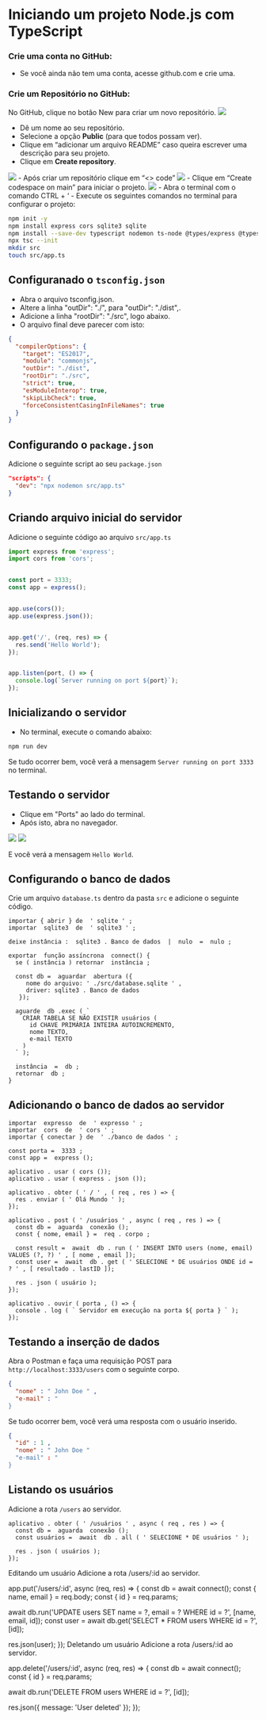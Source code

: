 # Iniciando um projeto Node.js com TypeScript


### Crie uma conta no GitHub:
- Se você ainda não tem uma conta, acesse github.com e crie uma.


### Crie um Repositório no GitHub:
No GitHub, clique no botão New para criar um novo repositório.
<img src ="imagens/new.png">
- Dê um nome ao seu repositório.
- Selecione a opção **Public** (para que todos possam ver).
- Clique em “adicionar um arquivo README” caso queira escrever uma descrição para seu projeto.
- Clique em **Create repository**.
<img src ="imagens/repository.png">
- Após criar um repositório clique em “<> code”
<img src ="imagens/code.png">
- Clique em “Create codespace on main” para iniciar o projeto.
<img src ="imagens/codespace.png">
- Abra o terminal com o comando CTRL + ‘
- Execute os seguintes comandos no terminal para configurar o projeto:


```bash
npm init -y
npm install express cors sqlite3 sqlite
npm install --save-dev typescript nodemon ts-node @types/express @types/cors
npx tsc --init
mkdir src
touch src/app.ts
```


## Configuranado o `tsconfig.json`


- Abra o arquivo tsconfig.json.
- Altere a linha "outDir": "./", para "outDir": "./dist",.
- Adicione a linha "rootDir": "./src", logo abaixo.
- O arquivo final deve parecer com isto:


```json
{
  "compilerOptions": {
    "target": "ES2017",
    "module": "commonjs",
    "outDir": "./dist",
    "rootDir": "./src",
    "strict": true,
    "esModuleInterop": true,
    "skipLibCheck": true,
    "forceConsistentCasingInFileNames": true
  }
}
```


## Configurando o `package.json`


Adicione o seguinte script ao seu `package.json`


```json
"scripts": {
  "dev": "npx nodemon src/app.ts"
}
```


## Criando arquivo inicial do servidor


Adicione o seguinte código ao arquivo `src/app.ts`


```typescript
import express from 'express';
import cors from 'cors';


const port = 3333;
const app = express();


app.use(cors());
app.use(express.json());


app.get('/', (req, res) => {
  res.send('Hello World');
});


app.listen(port, () => {
  console.log(`Server running on port ${port}`);
});
```


## Inicializando o servidor


- No terminal, execute o comando abaixo:
```bash
npm run dev
```


Se tudo ocorrer bem, você verá a mensagem `Server running on port 3333` no terminal.


## Testando o servidor


- Clique em "Ports" ao lado do terminal.
- Após isto, abra no navegador.
<img src ="imagens/ports.png">
<img src ="imagens/browser.png">


 E você verá a mensagem `Hello World`.

## Configurando o banco de dados

Crie um arquivo ` database.ts ` dentro da pasta ` src ` e adicione o seguinte código.

``` datilografado
importar { abrir } de  ' sqlite ' ;
importar  sqlite3  de  ' sqlite3 ' ;

deixe instância :  sqlite3 . Banco de dados  |  nulo  =  nulo ;

exportar  função assíncrona  connect() {
  se ( instância ) retornar  instância ;

  const db =  aguardar  abertura ({
     nome do arquivo: ' ./src/database.sqlite ' ,
     driver: sqlite3 . Banco de dados
   });

  aguarde  db .exec ( `​
    CRIAR TABELA SE NÃO EXISTIR usuários (
      id CHAVE PRIMÁRIA INTEIRA AUTOINCREMENTO,
      nome TEXTO,
      e-mail TEXTO
    )
  ` );

  instância  =  db ;
  retornar  db ;
}
```

## Adicionando o banco de dados ao servidor

``` datilografado
importar  expresso  de  ' expresso ' ;
importar  cors  de  ' cors ' ;
importar { conectar } de  ' ./banco de dados ' ;

const porta =  3333 ;
const app =  express ();

aplicativo . usar ( cors ());
aplicativo . usar ( express . json ());

aplicativo . obter ( ' / ' , ( req , res ) => {
  res . enviar ( ' Olá Mundo ' );
});

aplicativo . post ( ' /usuários ' , async ( req , res ) => {
  const db =  aguarda  conexão ();
  const { nome, email } =  req . corpo ;

  const result =  await  db . run ( ' INSERT INTO users (nome, email) VALUES (?, ?) ' , [ nome , email ]);
  const user =  await  db . get ( ' SELECIONE * DE usuários ONDE id = ? ' , [ resultado . lastID ]);

  res . json ( usuário );
});

aplicativo . ouvir ( porta , () => {
  console . log ( ` Servidor em execução na porta ${ porta } ` );
});
```

## Testando a inserção de dados

Abra o Postman e faça uma requisição POST para ` http://localhost:3333/users ` com o seguinte corpo.

``` json
{
  "nome" : " John Doe " ,
  "e-mail" : "
}
```

Se tudo ocorrer bem, você verá uma resposta com o usuário inserido.

``` json
{
  "id" : 1 ,
  "nome" : " John Doe "
  "e-mail" : "
}
```

## Listando os usuários

Adicione a rota ` /users ` ao servidor.

``` datilografado
aplicativo . obter ( ' /usuários ' , async ( req , res ) => {
  const db =  aguarda  conexão ();
  const usuários =  await  db . all ( ' SELECIONE * DE usuários ' );

  res . json ( usuários );
});
```
Editando um usuário
Adicione a rota /users/:id ao servidor.

app.put('/users/:id', async (req, res) => {
  const db = await connect();
  const { name, email } = req.body;
  const { id } = req.params;

  await db.run('UPDATE users SET name = ?, email = ? WHERE id = ?', [name, email, id]);
  const user = await db.get('SELECT * FROM users WHERE id = ?', [id]);

  res.json(user);
});
Deletando um usuário
Adicione a rota /users/:id ao servidor.

app.delete('/users/:id', async (req, res) => {
  const db = await connect();
  const { id } = req.params;

  await db.run('DELETE FROM users WHERE id = ?', [id]);

  res.json({ message: 'User deleted' });
});
